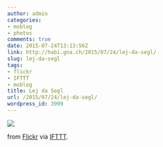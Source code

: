 ```yaml
---
author: admin
categories:
- moblog
- photos
comments: true
date: 2015-07-24T13:13:56Z
link: http://habi.gna.ch/2015/07/24/lej-da-segl/
slug: lej-da-segl
tags:
- flickr
- IFTTT
- moblog
title: Lej da Segl
url: /2015/07/24/lej-da-segl/
wordpress_id: 3999
---
```


![](http://ift.tt/1CUgAIr)  

  

from [Flickr](http://flic.kr/p/wofHv1) via [IFTTT](http://ift.tt/1c4nCfM).
